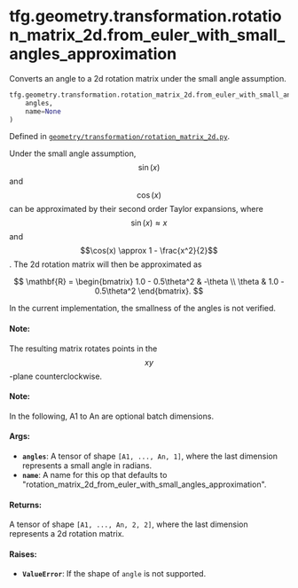 <div itemscope itemtype="http://developers.google.com/ReferenceObject">
<meta itemprop="name" content="tfg.geometry.transformation.rotation_matrix_2d.from_euler_with_small_angles_approximation" />
<meta itemprop="path" content="Stable" />
</div>

# tfg.geometry.transformation.rotation_matrix_2d.from_euler_with_small_angles_approximation

Converts an angle to a 2d rotation matrix under the small angle assumption.

``` python
tfg.geometry.transformation.rotation_matrix_2d.from_euler_with_small_angles_approximation(
    angles,
    name=None
)
```



Defined in [`geometry/transformation/rotation_matrix_2d.py`](https://github.com/tensorflow/graphics/blob/master/tensorflow_graphics/geometry/transformation/rotation_matrix_2d.py).

<!-- Placeholder for "Used in" -->

Under the small angle assumption, $$\sin(x)$$ and $$\cos(x)$$ can be
approximated by their second order Taylor expansions, where
$$\sin(x) \approx x$$ and $$\cos(x) \approx 1 - \frac{x^2}{2}$$. The 2d
rotation matrix will then be approximated as

$$
\mathbf{R} =
\begin{bmatrix}
1.0 - 0.5\theta^2 & -\theta \\
\theta & 1.0 - 0.5\theta^2
\end{bmatrix}.
$$

 In the current implementation, the smallness of the angles is not verified.

#### Note:

The resulting matrix rotates points in the $$xy$$-plane counterclockwise.


#### Note:

In the following, A1 to An are optional batch dimensions.


#### Args:

* <b>`angles`</b>: A tensor of shape `[A1, ..., An, 1]`, where the last dimension
  represents a small angle in radians.
* <b>`name`</b>: A name for this op that defaults to
  "rotation_matrix_2d_from_euler_with_small_angles_approximation".


#### Returns:

A tensor of shape `[A1, ..., An, 2, 2]`, where the last dimension represents
a 2d rotation matrix.


#### Raises:

* <b>`ValueError`</b>: If the shape of `angle` is not supported.